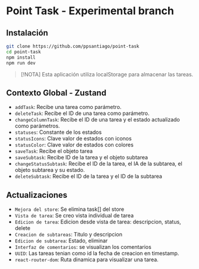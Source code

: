 # Point Task - Experimental branch

## Instalación

```bash
git clone https://github.com/ppsantiago/point-task
cd point-task
npm install
npm run dev
```

> [!NOTA]
> Esta aplicación utiliza localStorage para almacenar las tareas.

## Contexto Global - Zustand

- `addTask`: Recibe una tarea como parámetro.
- `deleteTask`: Recibe el ID de una tarea como parámetro.
- `changeColumnTask`: Recibe el ID de una tarea y el estado actualizado como parámetros.
- `statuses`: Constante de los estados
- `statusIcons`: Clave valor de estados con iconos
- `statusColor`: Clave valor de estados con colores
- `saveTask`: Recibe el objeto tarea
- `saveSubtask`: Recibe ID de la tarea y el objeto subtarea
- `changeStatusSubtask`: Recibe el ID de la tarea, el IA de la subtarea, el objeto subtarea y su estado.
- `deleteSubtask`: Recibe el ID de la tarea y el ID de la subtarea

## Actualizaciones

- `Mejora del store`: Se elimina task[] del store
- `Vista de tarea`: Se creo vista individual de tarea
- `Edicion de tarea`: Edicion desde vista de tarea: descripcion, status, delete
- `Creacion de subtareas`: Titulo y descripcion
- `Edicion de subtarea`: Estado, eliminar
- `Interfaz de comentarios`: se visualizan los comentarios
- `UUID`: Las tareas tenian como id la fecha de creacion en timestamp.
- `react-router-dom`: Ruta dinamica para visualizar una tarea.
